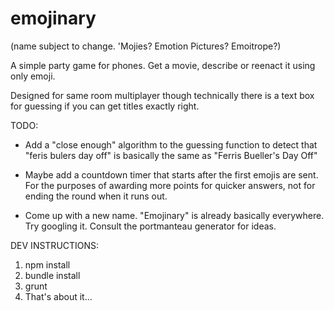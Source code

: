 # emojinary
(name subject to change. 'Mojies? Emotion Pictures? Emoitrope?)

A simple party game for phones. Get a movie, describe or reenact it using only emoji.

Designed for same room multiplayer though technically there is a text box for guessing if you can get titles exactly right.

TODO:

 - Add a "close enough" algorithm to the guessing function to detect that "feris bulers day off" is basically the same as "Ferris Bueller's Day Off"

 - Maybe add a countdown timer that starts after the first emojis are sent. For the purposes of awarding more points for quicker answers, not for ending the round when it runs out.

 - Come up with a new name. "Emojinary" is already basically everywhere. Try googling it. Consult the portmanteau generator for ideas.

DEV INSTRUCTIONS:

1. npm install
2. bundle install
3. grunt
4. That's about it...

